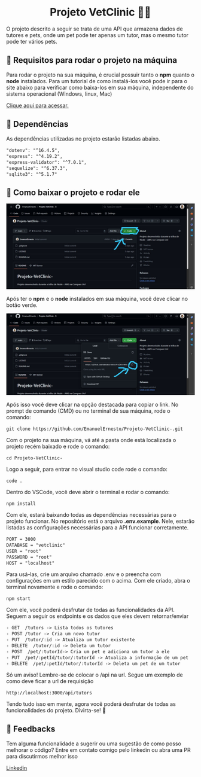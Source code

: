 <h1 align =center>Projeto VetClinic 🐶🐱 </h1>

O projeto descrito a seguir se trata de uma API que armazena dados de tutores e pets, onde um pet pode ter apenas um tutor, mas o mesmo tutor pode ter vários pets.


<h2>🤔 Requisitos para rodar o projeto na máquina</h2>

Para rodar o projeto na sua máquina, é crucial possuir tanto o <strong>npm</strong> quanto o <strong>node</strong> instalados. Para um tutorial de como instalá-los você pode ir para o site abaixo para verificar como baixa-los em sua máquina, independente do sistema operacional (Windows, linux, Mac)

<a href = "https://www.alura.com.br/artigos/como-instalar-node-js-windows-linux-macos?utm_term=&utm_campaign=%5BSearch%5D+%5BPerformance%5D+-+Dynamic+Search+Ads+-+Artigos+e+Conte%C3%BAdos&utm_source=adwords&utm_medium=ppc&hsa_acc=7964138385&hsa_cam=11384329873&hsa_grp=111087461203&hsa_ad=687448474447&hsa_src=g&hsa_tgt=aud-1295637864136:dsa-2276348409543&hsa_kw=&hsa_mt=&hsa_net=adwords&hsa_ver=3&gad_source=1&gclid=CjwKCAjw0YGyBhByEiwAQmBEWpSYzj8dyfjef_r_mFgDJuSZS3GQeoRcg4VvqtRYV2XW3--XzajnARoCjgkQAvD_BwE">Clique aqui para acessar.</a>

<h2>🔧 Dependências</h2>

As dependências utilizadas no projeto estarão listadas abaixo.

```
"dotenv": "^16.4.5",
"express": "^4.19.2",
"express-validator": "^7.0.1",
"sequelize": "^6.37.3",
"sqlite3": "^5.1.7"
```

<h2>🔌 Como baixar o projeto e rodar ele</h2>

<img src="./images/img_1.jpeg" alt="imagem exibindo a página inicial do github e uma seta apontando para a opção 'code' "></img> 

Após ter o <strong>npm</strong> e o <strong>node</strong> instalados em sua máquina, você deve clicar no botão verde.

<img src="./images/img_2.jpeg" alt="imagem exibindo a página inicial do github e uma seta apontando para a opção 'code' "></img> 

Após isso você deve clicar na opção destacada para copiar o link. No prompt de comando (CMD) ou no terminal de sua máquina,  rode o comando:

```
git clone https://github.com/EmanuelErnesto/Projeto-VetClinic-.git

```

Com o projeto na sua máquina, vá até a pasta onde está localizada o projeto recém baixado e rode o comando:

```
cd Projeto-VetClinic-
```

Logo a seguir, para entrar no visual studio code rode o comando:

```
code .
```

Dentro do VSCode, você deve abrir o terminal e rodar o comando: 

```
npm install
```

Com ele, estará baixando todas as dependências necessárias para o projeto funcionar. No repositório está o arquivo <strong>.env.example</strong>. Nele, estarão listadas as configurações necessárias para a API funcionar corretamente. 

```
PORT = 3000
DATABASE = "vetclinic"
USER = "root"
PASSWORD = "root"
HOST = "localhost"

```

Para usá-las, crie um arquivo chamado .env e o preencha com configurações em um estilo parecido com o acima. Com ele criado, abra o terminal novamente e rode o comando:

```
npm start
```

Com ele, você poderá desfrutar de todas as funcionalidades da API. Seguem a seguir os endpoints e os dados que eles devem retornar/enviar

```
- GET  /tutors -> Lista todos os tutores
- POST /tutor -> Cria um novo tutor
- PUT  /tutor/:id -> Atualiza um tutor existente
- DELETE  /tutor/:id -> Deleta um tutor
- POST  /pet/:tutorId-> Cria um pet e adiciona um tutor a ele
- PUT  /pet/:petId/tutor/:tutorId -> Atualiza a informação de um pet
- DELETE  /pet/:petId/tutor/:tutorId -> Deleta um pet de um tutor

```

Só um aviso! Lembre-se de colocar o /api na url. Segue um exemplo de como deve ficar a url de requisição

```
http://localhost:3000/api/tutors

```

Tendo tudo isso em mente, agora você poderá desfrutar de todas as funcionalidades do projeto. Divirta-se! 🚀

<h2>🔎 Feedbacks</h2>

Tem alguma funcionalidade a sugerir ou uma sugestão de como posso melhorar o código? Entre em contato comigo pelo linkedin ou abra uma PR para discutirmos melhor isso 

<a href= "https://www.linkedin.com/in/emanuel-ernesto-6b5a5726b/?originalSubdomain=br" target="_blank" >Linkedin</a>
